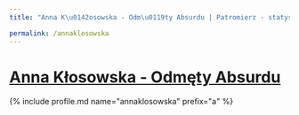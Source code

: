 ```yaml
---
title: "Anna K\u0142osowska - Odm\u0119ty Absurdu | Patromierz - statystyki Patronite.pl"

permalink: /annaklosowska
---
```


# [Anna Kłosowska - Odmęty Absurdu](https://patronite.pl/annaklosowska)

{% include profile.md name="annaklosowska" prefix="a" %}
